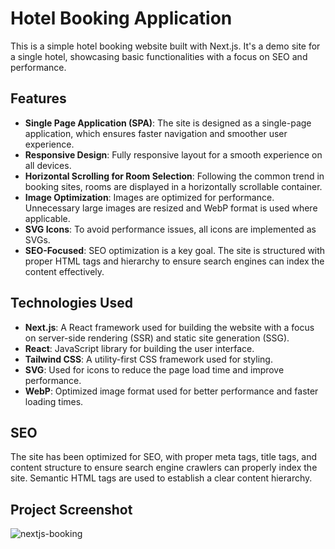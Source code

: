 # Hotel Booking Application

This is a simple hotel booking website built with Next.js. It's a demo site for a single hotel, showcasing basic functionalities with a focus on SEO and performance.

## Features

- **Single Page Application (SPA)**: The site is designed as a single-page application, which ensures faster navigation and smoother user experience.
- **Responsive Design**: Fully responsive layout for a smooth experience on all devices.
- **Horizontal Scrolling for Room Selection**: Following the common trend in booking sites, rooms are displayed in a horizontally scrollable container.
- **Image Optimization**: Images are optimized for performance. Unnecessary large images are resized and WebP format is used where applicable.
- **SVG Icons**: To avoid performance issues, all icons are implemented as SVGs.
- **SEO-Focused**: SEO optimization is a key goal. The site is structured with proper HTML tags and hierarchy to ensure search engines can index the content effectively.

## Technologies Used

- **Next.js**: A React framework used for building the website with a focus on server-side rendering (SSR) and static site generation (SSG).
- **React**: JavaScript library for building the user interface.
- **Tailwind CSS**: A utility-first CSS framework used for styling.
- **SVG**: Used for icons to reduce the page load time and improve performance.
- **WebP**: Optimized image format used for better performance and faster loading times.


## SEO

The site has been optimized for SEO, with proper meta tags, title tags, and content structure to ensure search engine crawlers can properly index the site. Semantic HTML tags are used to establish a clear content hierarchy.

## Project Screenshot

![nextjs-booking](https://github.com/user-attachments/assets/750cef40-3207-4fad-9c3f-3f4f280fb240)


